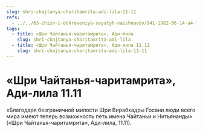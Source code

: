 ```yaml
---
slug: shri-chajtanya-charitamrita-adi-lila-11-11
refs:
  - ../../63-zhizn-i-otkroveniya-svyatyh-vaishnavov/941-1982-06-14-a4-lichnost-i-miloserdie-virachandry-syna-nityanandy.md
tags:
  - title: «Шри Чайтанья-чаритамрита», Ади-лила
    slug: shri-chajtanya-charitamrita-adi-lila
  - title: «Шри Чайтанья-чаритамрита», Ади-лила 11.11
    slug: shri-chajtanya-charitamrita-adi-lila-11-11
---
```


# «Шри Чайтанья-чаритамрита», Ади-лила 11.11

«Благодаря безграничной милости Шри Вирабхадры Госани люди всего мира имеют теперь возможность петь имена Чайтаньи и Нитьянанды» («Шри Чайтанья-чаритамрита», Ади-лила, 11.11).
